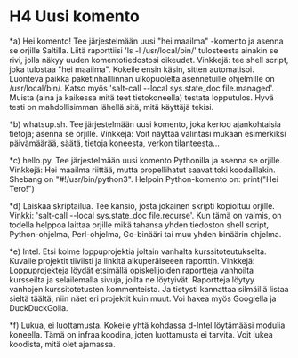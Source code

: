 # H4 Uusi komento

  *a) Hei komento! Tee järjestelmään uusi "hei maailma" -komento ja asenna se orjille Saltilla. 
  Liitä raporttiisi 'ls -l /usr/local/bin/' tulosteesta ainakin se rivi, jolla näkyy uuden komentotiedostosi oikeudet. 
  Vinkkejä: tee shell script, joka tulostaa "hei maailma". Kokeile ensin käsin, sitten automatisoi. 
  Luonteva paikka paketinhalllinnan ulkopuolelta asennetuille ohjelmille on /usr/local/bin/. 
  Katso myös 'salt-call --local sys.state_doc file.managed'. Muista (aina ja kaikessa mitä teet tietokoneella) testata lopputulos. 
  Hyvä testi on mahdollisimman lähellä sitä, mitä käyttäjä tekisi.
 
  *b) whatsup.sh. Tee järjestelmään uusi komento, joka kertoo ajankohtaisia tietoja; asenna se orjille. 
  Vinkkejä: Voit näyttää valintasi mukaan esimerkiksi päivämäärää, säätä, tietoja koneesta, verkon tilanteesta...

  *c) hello.py. Tee järjestelmään uusi komento Pythonilla ja asenna se orjille.
  Vinkkejä: Hei maailma riittää, mutta propellihatut saavat toki koodaillakin.
  Shebang on "#!/usr/bin/python3". Helpoin Python-komento on: print("Hei Tero!")

  *d) Laiskaa skriptailua. Tee kansio, josta jokainen skripti kopioituu orjille. 
  Vinkki: 'salt-call --local sys.state_doc file.recurse'.
  Kun tämä on valmis, on todella helppoa laittaa orjille mikä tahansa yhden tiedoston shell script, Python-ohjelma, Perl-ohjelma, Go-binääri tai muu yhden binäärin ohjelma.

  *e) Intel. Etsi kolme loppuprojektia joltain vanhalta kurssitoteutukselta. 
  Kuvaile projektit tiiviisti ja linkitä alkuperäiseeen raporttin. 
  Vinkkejä: Loppuprojekteja löydät etsimällä opiskelijoiden raportteja vanhoilta kursseilta ja selailemalla sivuja, joilta ne   löytyivät. Raportteja löytyy vanhojen kurssitotetusten kommenteista. Ja tietysti kannattaa silmäillä listaa sieltä täältä, niin     näet eri projektit kuin muut. Voi hakea myös Googlella ja DuckDuckGolla.

  *f) Lukua, ei luottamusta. Kokeile yhtä kohdassa d-Intel löytämääsi modulia koneella. Tämä on infraa koodina, joten luottamusta       ei tarvita. Voit lukea koodista, mitä olet ajamassa.
